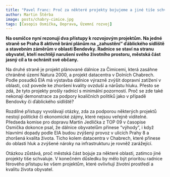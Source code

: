 ```yaml
---
title: "Pavel Franc: Proč za některé projekty bojujeme a jiné tiše schvalujeme?"
author: Martin Štěrba
image: posts/chabry-cimice.jpg
tags: [Časopis Osmička, Doprava, Územní rozvoj]
---
```


**Na osmičce nyní rezonují dva přístupy k rozvojovým projektům. Na jedné straně se Praha 8 aktivně brání plánům na „zahustění“ ďáblického sídliště a stavebním záměrům v oblasti Bendovky. Radnice se staví na stranu obyvatel, kteří nechtějí narušení svého životního prostoru, městská část jasný cíl a to ochránit své občany.**

Na druhé straně je projekt plánované dálnice za Čimicemi, která zasáhne chráněné území Natura 2000, a projekt datacentra v Dolních Chabrech. Podle posudků EIA má výstavba dálnice výrazně zvýšit dopravní zatížení v oblasti, což povede ke zhoršení kvality ovzduší a nárůstu hluku. Přesto se zdá, že tyto projekty prošly radnicí s minimální pozorností. Proč se zde také nekonají demonstrace za podpory koaličních politiků jako v případě Bendovky či ďáblického sídliště? 

Rozdílné přístupy vyvolávají otázky, zda za podporou některých projektů nestojí politické či ekonomické zájmy, které nejsou veřejně viditelné. Předseda komise pro dopravu Martin Jedlička z TOP 09 v časopise Osmička dokonce psal, že dálnice obyvatelům přinese “výhody”, i když hlavními dopady podle EIA budou zvýšený provoz v ulicích Prahy 8 a zhoršená kvalita života. Ticho kolem datacentra v Chabrech, které přinese do oblasti hluk a zvýšené nároky na infrastrukturu je rovněž zarážející.

Otázkou zůstává, proč městská část bojuje za některé oblasti, zatímco jiné projekty tiše schvaluje. V konečném důsledku by mělo být prioritou radnice férového přístupu ke všem projektům, které ovlivňují životní prostředí a kvalitu života obyvatel.